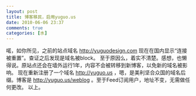 ```yaml
---
layout: post
title: 博客移民，启用yuguo.us
date: 2010-06-06 23:37
comments: true
categories: [水]
---
```

喏，如你所见，之前的站点域名 http://yuguodesign.com 现在在国内显示“连接被重置”。查证之后发现是域名被block。
至于原因么，着实不清楚。感想，也懒得说。原站点还会在墙外运行1年，内容不会被转移到新博客，以免新的域名被影响。
现在重新注册了一个域名 http://yuguo.us ，嗯，是美利坚合众国的域名后缀。博客是 http://yuguo.us/weblog 。至于Feed订阅用户，地址不变，无需做任何更改。
以上。
